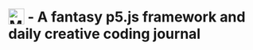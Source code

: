 # <img src="/midifungi-title.png" alt="Midifungi" title="Midifungi" style="height:32px; position: relative; top: 5px"> - A fantasy p5.js framework and daily creative coding journal

<div class="row">
  <div class="col-6">
    <Midifungi title="Trippy Eye" :layers="['@1/sketch']" help="@1" />
  </div>
</div>